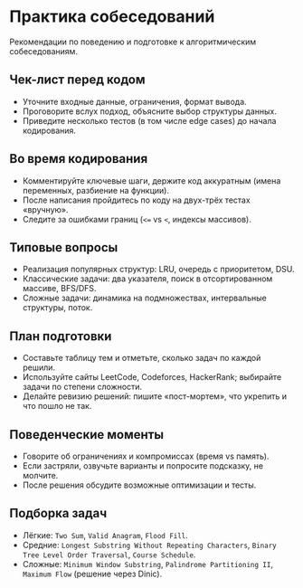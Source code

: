 # Практика собеседований

Рекомендации по поведению и подготовке к алгоритмическим собеседованиям.

## Чек-лист перед кодом

- Уточните входные данные, ограничения, формат вывода.
- Проговорите вслух подход, объясните выбор структуры данных.
- Приведите несколько тестов (в том числе edge cases) до начала кодирования.

## Во время кодирования

- Комментируйте ключевые шаги, держите код аккуратным (имена переменных, разбиение на функции).
- После написания пройдитесь по коду на двух-трёх тестах «вручную».
- Следите за ошибками границ (`<=` vs `<`, индексы массивов).

## Типовые вопросы

- Реализация популярных структур: LRU, очередь с приоритетом, DSU.
- Классические задачи: два указателя, поиск в отсортированном массиве, BFS/DFS.
- Сложные задачи: динамика на подмножествах, интервальные структуры, поток.

## План подготовки

- Составьте таблицу тем и отметьте, сколько задач по каждой решили.
- Используйте сайты LeetCode, Codeforces, HackerRank; выбирайте задачи по степени сложности.
- Делайте ревизию решений: пишите «пост-мортем», что укрепить и что пошло не так.

## Поведенческие моменты

- Говорите об ограничениях и компромиссах (время vs память).
- Если застряли, озвучьте варианты и попросите подсказку, не молчите.
- После решения обсудите возможные оптимизации и тесты.

## Подборка задач

- Лёгкие: `Two Sum`, `Valid Anagram`, `Flood Fill`.
- Средние: `Longest Substring Without Repeating Characters`, `Binary Tree Level Order Traversal`, `Course Schedule`.
- Сложные: `Minimum Window Substring`, `Palindrome Partitioning II`, `Maximum Flow` (решение через Dinic).
